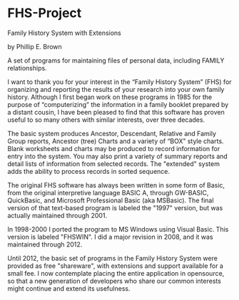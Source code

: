 # FHS-Project

Family History System
with Extensions

by Phillip E. Brown

A set of programs for maintaining files of personal data, including FAMILY relationships.

I want to thank you for your interest in the “Family History System” (FHS) for organizing and reporting the results
of your research into your own family history. Although I first began work on these programs in 1985 for the purpose
of “computerizing” the information in a family booklet prepared by a distant cousin, I have been pleased to find that
this software has proven useful to so many others with similar interests, over three decades.

The basic system produces Ancestor, Descendant, Relative and Family Group reports, Ancestor (tree) Charts and a variety
of “BOX” style charts. Blank worksheets and charts may be produced to record information for entry into the system. You
may also print a variety of summary reports and detail lists of information from selected records. The "extended" system
adds the ability to process records in sorted sequence.

The original FHS software has always been written in some form of Basic, from the original interpretive language
BASIC A, through GW-BASIC, QuickBasic, and Microsoft Professional Basic (aka MSBasic).  The final version of that
text-based program is labeled the "1997" version, but was actually maintained through 2001.

In 1998-2000 I ported the program to MS Windows using Visual Basic. This version is labeled "FHSWIN".  I did a major
revision in 2008, and it was maintained through 2012.

Until 2012, the basic set of programs in the Family History System were provided as free "shareware", with extensions 
and support available for a small fee.  I now contemplate placing the entire application in opensource, so that a 
new generation of developers who share our common interests might continue and extend its usefulness.
